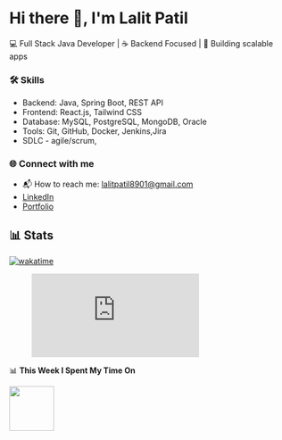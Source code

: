 # Hi there 👋, I'm Lalit Patil

💻 Full Stack Java Developer | ☕ Backend Focused | 🚀 Building scalable apps  

### 🛠 Skills
- Backend: Java, Spring Boot, REST API
- Frontend: React.js, Tailwind CSS
- Database: MySQL, PostgreSQL, MongoDB, Oracle
- Tools: Git, GitHub, Docker, Jenkins,Jira
- SDLC - agile/scrum, 


<!---### 📊 GitHub Stats
![Lalit's GitHub stats](https://github-readme-stats.vercel.app/api?username=lalitpatil&show_icons=true&theme=dark) --->

### 🌐 Connect with me
- 📬 How to reach me: [lalitpatil8901@gmail.com](mailto:lalitpatil8901@gmail.com)
- [LinkedIn](https://www.linkedin.com/in/lalitpatil8901/)
- [Portfolio](https://lalitpatil891.github.io/MyPortfolio/)


## 📊 Stats
[![wakatime](https://wakatime.com/badge/user/018db10d-ffa2-442f-8d5f-13e55623110b.svg)](https://wakatime.com/@018db10d-ffa2-442f-8d5f-13e55623110b)

<figure><embed src="https://wakatime.com/share/@lalitpatil891/fc61cf08-6785-41c7-a6f3-9973408ea2a9.svg"></embed></figure>

📊 <b>This Week I Spent My Time On</b>


<!---END_SECTION:waka--->
<img src="https://wakatime.com/share/@lalitpatil891/8c66580b-4f86-43d4-b422-171481d9115a.png"  width="80em" align="center"/>

<br/>
